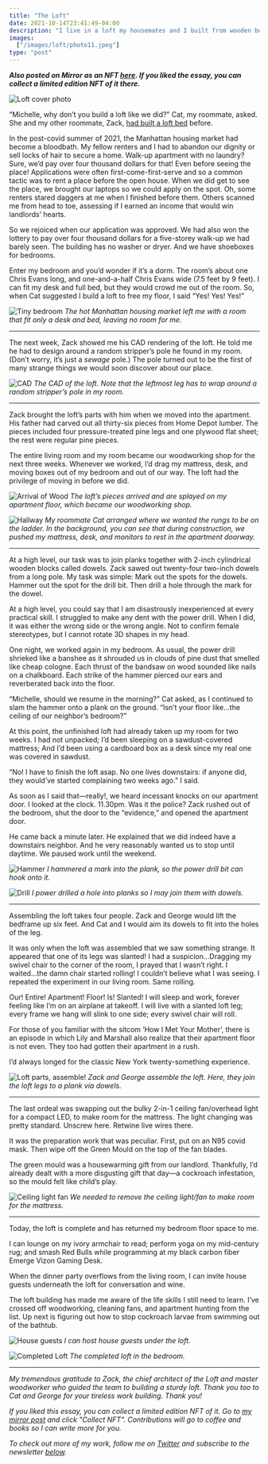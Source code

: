 ```yaml
---
title: "The Loft"
date: 2021-10-14T23:41:49-04:00
description: "I live in a loft my housemates and I built from wooden boards. We built it because my Manhattan bedroom was too small. This is a photo-essay that walks you through the process."
images:
  ["/images/loft/photo11.jpeg"]
type: "post"
---
```


**_Also posted on Mirror as an NFT [here](https://mirror.xyz/0xB40aF78de9e4f754DF88FF254b27d668048b9040/G0eA3SjXUAyncGp6GSCbXX3DrGEBJdiUWQ9M1fNgnH8). If you liked the essay, you can collect a limited edition NFT of it there._**

![Loft cover photo](/images/loft/photo11.jpeg)

“Michelle, why don’t you build a loft like we did?” Cat, my roommate, asked. She and my other roommate, Zack, [had built a loft bed](https://czeng.org/arts/2019-09-26-loft) before.

In the post-covid summer of 2021, the Manhattan housing market had become a bloodbath. My fellow renters and I had to abandon our dignity or sell locks of hair to secure a home. Walk-up apartment with no laundry? Sure, we’d pay over four thousand dollars for that! Even before seeing the place! Applications were often first-come-first-serve and so a common tactic was to rent a place before the open house. When we did get to see the place, we brought our laptops so we could apply on the spot. Oh, some renters stared daggers at me when I finished before them. Others scanned me from head to toe, assessing if I earned an income that would win landlords’ hearts.

So we rejoiced when our application was approved. We had also won the lottery to pay over four thousand dollars for a five-storey walk-up we had barely seen. The building has no washer or dryer. And we have shoeboxes for bedrooms.

Enter my bedroom and you’d wonder if it’s a dorm. The room’s about one Chris Evans long, and one-and-a-half Chris Evans wide (7.5 feet by 9 feet). I can fit my desk and full bed, but they would crowd me out of the room. So, when Cat suggested I build a loft to free my floor, I said “Yes! Yes! Yes!”

![Tiny bedroom](/images/loft/photo1.png)
_The hot Manhattan housing market left me with a room that fit only a desk and bed, leaving no room for me._

---

The next week, Zack showed me his CAD rendering of the loft. He told me he had to design around a random stripper’s pole he found in my room. (Don’t worry, it’s just a _sewage_ pole.) The pole turned out to be the first of many strange things we would soon discover about our place.

![CAD](/images/loft/photo3.png)
_The CAD of the loft. Note that the leftmost leg has to wrap around a random stripper’s pole in my room._

---

Zack brought the loft’s parts with him when we moved into the apartment. His father had carved out all thirty-six pieces from Home Depot lumber. The pieces included four pressure-treated pine legs and one plywood flat sheet; the rest were regular pine pieces.

The entire living room and my room became our woodworking shop for the next three weeks. Whenever we worked, I’d drag my mattress, desk, and moving boxes out of my bedroom and out of our way. The loft had the privilege of moving in before we did.

![Arrival of Wood](/images/loft/photo5.png)
_The loft’s pieces arrived and are splayed on my apartment floor, which became our woodworking shop._

![Hallway](/images/loft/photo6.png)
_My roommate Cat arranged where we wanted the rungs to be on the ladder. In the background, you can see that during construction, we pushed my mattress, desk, and monitors to rest in the apartment doorway._

---

At a high level, our task was to join planks together with 2-inch cylindrical wooden blocks called dowels. Zack sawed out twenty-four two-inch dowels from a long pole. My task was simple: Mark out the spots for the dowels. Hammer out the spot for the drill bit. Then drill a hole through the mark for the dowel.

At a high level, you could say that I am disastrously inexperienced at every practical skill. I struggled to make any dent with the power drill. When I did, it was either the wrong side or the wrong angle. Not to confirm female stereotypes, but I cannot rotate 3D shapes in my head.

One night, we worked again in my bedroom. As usual, the power drill shrieked like a banshee as it shrouded us in clouds of pine dust that smelled like cheap cologne. Each thrust of the bandsaw on wood sounded like nails on a chalkboard. Each strike of the hammer pierced our ears and reverberated back into the floor.

“Michelle, should we resume in the morning?” Cat asked, as I continued to slam the hammer onto a plank on the ground. “Isn’t your floor like...the ceiling of our neighbor’s bedroom?”

At this point, the unfinished loft had already taken up my room for two weeks. I had not unpacked; I’d been sleeping on a sawdust-covered mattress; And I’d been using a cardboard box as a desk since my real one was covered in sawdust.

“No! I have to finish the loft asap. No one lives downstairs: if anyone did, they would’ve started complaining two weeks ago.” I said.

As soon as I said that—really!, we heard incessant knocks on our apartment door. I looked at the clock. 11.30pm. Was it the police? Zack rushed out of the bedroom, shut the door to the “evidence,” and opened the apartment door.

He came back a minute later. He explained that we did indeed have a downstairs neighbor. And he very reasonably wanted us to stop until daytime. We paused work until the weekend.

![Hammer](/images/loft/photo7.jpeg)
_I hammered a mark into the plank, so the power drill bit can hook onto it._

![Drill](/images/loft/photo8.jpeg)
_I power drilled a hole into planks so I may join them with dowels._

---

Assembling the loft takes four people. Zack and George would lift the bedframe up six feet. And Cat and I would aim its dowels to fit into the holes of the leg.

It was only when the loft was assembled that we saw something strange. It appeared that one of its legs was slanted! I had a suspicion...Dragging my swivel chair to the corner of the room, I prayed that I wasn’t right. I waited...the damn chair started rolling! I couldn’t believe what I was seeing. I repeated the experiment in our living room. Same rolling.

Our! Entire! Apartment! Floor! Is! Slanted! I will sleep and work, forever feeling like I’m on an airplane at takeoff. I will live with a slanted loft leg; every frame we hang will slink to one side; every swivel chair will roll.

For those of you familiar with the sitcom ‘How I Met Your Mother’, there is an episode in which Lily and Marshall also realize that their apartment floor is not even. They too had gotten their apartment in a rush.

I’d always longed for the classic New York twenty-something experience.

![Loft parts, assemble!](/images/loft/photo9.png)
_Zack and George assemble the loft. Here, they join the loft legs to a plank via dowels._

---

The last ordeal was swapping out the bulky 2-in-1 ceiling fan/overhead light for a compact LED, to make room for the mattress. The light changing was pretty standard. Unscrew here. Retwine live wires there.

It was the preparation work that was peculiar. First, put on an N95 covid mask. Then wipe off the Green Mould on the top of the fan blades.

The green mould was a housewarming gift from our landlord. Thankfully, I’d already dealt with a more disgusting gift that day—a cockroach infestation, so the mould felt like child’s play.

![Ceiling light fan](/images/loft/photo10.png)
_We needed to remove the ceiling light/fan to make room for the mattress._

---

Today, the loft is complete and has returned my bedroom floor space to me.

I can lounge on my ivory armchair to read; perform yoga on my mid-century rug; and smash Red Bulls while programming at my black carbon fiber Emerge Vizon Gaming Desk.

When the dinner party overflows from the living room, I can invite house guests underneath the loft for conversation and wine.

The loft building has made me aware of the life skills I still need to learn. I’ve crossed off woodworking, cleaning fans, and apartment hunting from the list. Up next is figuring out how to stop cockroach larvae from swimming out of the bathtub.

![House guests](/images/loft/photo12.jpeg)
_I can host house guests under the loft._

![Completed Loft](/images/loft/photo11.jpeg)
_The completed loft in the bedroom._

---

_My tremendous gratitude to Zack, the chief architect of the Loft and master woodworker who guided the team to building a sturdy loft. Thank you too to Cat and George for your tireless work building. Thank you!_

_If you liked this essay, you can collect a limited edition NFT of it. Go to [my mirror post](https://mirror.xyz/0xB40aF78de9e4f754DF88FF254b27d668048b9040/G0eA3SjXUAyncGp6GSCbXX3DrGEBJdiUWQ9M1fNgnH8) and click "Collect NFT". Contributions will go to coffee and books so I can write more for you._

_To check out more of my work, follow me on [Twitter](https://twitter.com/michlimlim) and subscribe to the newsletter [below](https://www.michellelim.org/subscribe/)._
